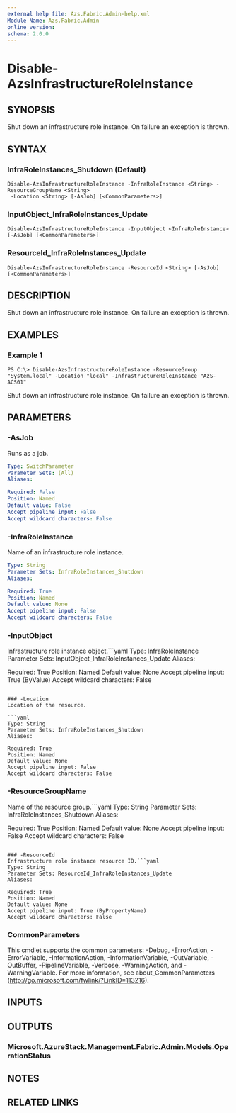 ```yaml
---
external help file: Azs.Fabric.Admin-help.xml
Module Name: Azs.Fabric.Admin
online version: 
schema: 2.0.0
---
```


# Disable-AzsInfrastructureRoleInstance

## SYNOPSIS
Shut down an infrastructure role instance.  On failure an exception is thrown.

## SYNTAX

### InfraRoleInstances_Shutdown (Default)
```
Disable-AzsInfrastructureRoleInstance -InfraRoleInstance <String> -ResourceGroupName <String>
 -Location <String> [-AsJob] [<CommonParameters>]
```

### InputObject_InfraRoleInstances_Update
```
Disable-AzsInfrastructureRoleInstance -InputObject <InfraRoleInstance> [-AsJob] [<CommonParameters>]
```

### ResourceId_InfraRoleInstances_Update
```
Disable-AzsInfrastructureRoleInstance -ResourceId <String> [-AsJob] [<CommonParameters>]
```

## DESCRIPTION
Shut down an infrastructure role instance.  On failure an exception is thrown.

## EXAMPLES

### Example 1
```
PS C:\> Disable-AzsInfrastructureRoleInstance -ResourceGroup "System.local" -Location "local" -InfrastructureRoleInstance "AzS-ACS01"
```

Shut down an infrastructure role instance.  On failure an exception is thrown.

## PARAMETERS

### -AsJob
Runs as a job.

```yaml
Type: SwitchParameter
Parameter Sets: (All)
Aliases: 

Required: False
Position: Named
Default value: False
Accept pipeline input: False
Accept wildcard characters: False
```

### -InfraRoleInstance
Name of an infrastructure role instance.

```yaml
Type: String
Parameter Sets: InfraRoleInstances_Shutdown
Aliases: 

Required: True
Position: Named
Default value: None
Accept pipeline input: False
Accept wildcard characters: False
```

### -InputObject
Infrastructure role instance object.```yaml
Type: InfraRoleInstance
Parameter Sets: InputObject_InfraRoleInstances_Update
Aliases: 

Required: True
Position: Named
Default value: None
Accept pipeline input: True (ByValue)
Accept wildcard characters: False
```

### -Location
Location of the resource.

```yaml
Type: String
Parameter Sets: InfraRoleInstances_Shutdown
Aliases: 

Required: True
Position: Named
Default value: None
Accept pipeline input: False
Accept wildcard characters: False
```

### -ResourceGroupName
Name of the resource group.```yaml
Type: String
Parameter Sets: InfraRoleInstances_Shutdown
Aliases: 

Required: True
Position: Named
Default value: None
Accept pipeline input: False
Accept wildcard characters: False
```

### -ResourceId
Infrastructure role instance resource ID.```yaml
Type: String
Parameter Sets: ResourceId_InfraRoleInstances_Update
Aliases: 

Required: True
Position: Named
Default value: None
Accept pipeline input: True (ByPropertyName)
Accept wildcard characters: False
```

### CommonParameters
This cmdlet supports the common parameters: -Debug, -ErrorAction, -ErrorVariable, -InformationAction, -InformationVariable, -OutVariable, -OutBuffer, -PipelineVariable, -Verbose, -WarningAction, and -WarningVariable. For more information, see about_CommonParameters (http://go.microsoft.com/fwlink/?LinkID=113216).

## INPUTS

## OUTPUTS

### Microsoft.AzureStack.Management.Fabric.Admin.Models.OperationStatus

## NOTES

## RELATED LINKS

